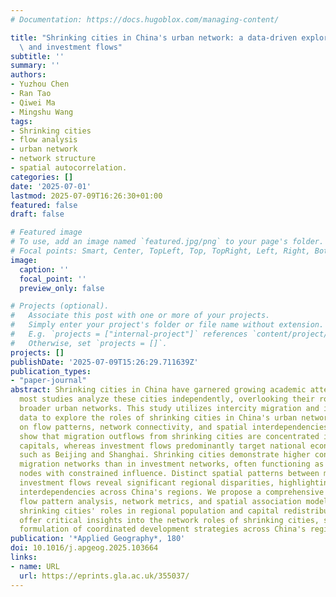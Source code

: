 ```yaml
---
# Documentation: https://docs.hugoblox.com/managing-content/

title: "Shrinking cities in China's urban network: a data-driven exploration of migration\
  \ and investment flows"
subtitle: ''
summary: ''
authors:
- Yuzhou Chen
- Ran Tao
- Qiwei Ma
- Mingshu Wang
tags:
- Shrinking cities
- flow analysis
- urban network
- network structure
- spatial autocorrelation.
categories: []
date: '2025-07-01'
lastmod: 2025-07-09T16:26:30+01:00
featured: false
draft: false

# Featured image
# To use, add an image named `featured.jpg/png` to your page's folder.
# Focal points: Smart, Center, TopLeft, Top, TopRight, Left, Right, BottomLeft, Bottom, BottomRight.
image:
  caption: ''
  focal_point: ''
  preview_only: false

# Projects (optional).
#   Associate this post with one or more of your projects.
#   Simply enter your project's folder or file name without extension.
#   E.g. `projects = ["internal-project"]` references `content/project/deep-learning/index.md`.
#   Otherwise, set `projects = []`.
projects: []
publishDate: '2025-07-09T15:26:29.711639Z'
publication_types:
- "paper-journal"
abstract: Shrinking cities in China have garnered growing academic attention. However,
  most studies analyze these cities independently, overlooking their roles within
  broader urban networks. This study utilizes intercity migration and investment flow
  data to explore the roles of shrinking cities in China's urban network, focusing
  on flow patterns, network connectivity, and spatial interdependencies. The results
  show that migration outflows from shrinking cities are concentrated in provincial
  capitals, whereas investment flows predominantly target national economic centers
  such as Beijing and Shanghai. Shrinking cities demonstrate higher connectivity in
  migration networks than in investment networks, often functioning as peripheral
  nodes with constrained influence. Distinct spatial patterns between migration and
  investment flows reveal significant regional disparities, highlighting uneven economic
  interdependencies across China's regions. We propose a comprehensive framework integrating
  flow pattern analysis, network metrics, and spatial association modeling to assess
  shrinking cities' roles in regional population and capital redistribution. The findings
  offer critical insights into the network roles of shrinking cities, supporting the
  formulation of coordinated development strategies across China's regions.
publication: '*Applied Geography*, 180'
doi: 10.1016/j.apgeog.2025.103664
links:
- name: URL
  url: https://eprints.gla.ac.uk/355037/
---
```

